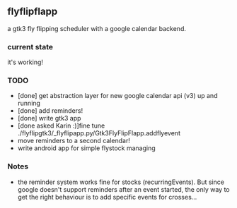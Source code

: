
## flyflipflapp

a gtk3 fly flipping scheduler with a google calendar backend.

### current state

it's working!

### TODO

* [done] get abstraction layer for new google calendar api (v3) up and running
* [done] add reminders!
* [done] write gtk3 app
* [done asked Karin :)]fine tune ./flyflipgtk3/\_flyflipapp.py/Gtk3FlyFlipFlapp.addflyevent
* move reminders to a second calendar!
* write android app for simple flystock managing

### Notes

* the reminder system works fine for stocks (recurringEvents). But since google doesn't support reminders after an event started, the only way to get the right behaviour is to add specific events for crosses...

